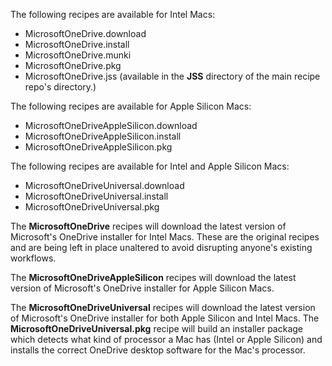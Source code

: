 The following recipes are available for Intel Macs:

* MicrosoftOneDrive.download
* MicrosoftOneDrive.install
* MicrosoftOneDrive.munki
* MicrosoftOneDrive.pkg
* MicrosoftOneDrive.jss (available in the **JSS** directory of the main recipe repo's directory.)

The following recipes are available for Apple Silicon Macs:

* MicrosoftOneDriveAppleSilicon.download
* MicrosoftOneDriveAppleSilicon.install
* MicrosoftOneDriveAppleSilicon.pkg

The following recipes are available for Intel and Apple Silicon Macs:

* MicrosoftOneDriveUniversal.download
* MicrosoftOneDriveUniversal.install
* MicrosoftOneDriveUniversal.pkg

The **MicrosoftOneDrive** recipes will download the latest version of Microsoft's OneDrive installer for Intel Macs. These are the original recipes and are being left in place unaltered to avoid disrupting anyone's existing workflows.

The **MicrosoftOneDriveAppleSilicon** recipes will download the latest version of Microsoft's OneDrive installer for Apple Silicon Macs.

The **MicrosoftOneDriveUniversal** recipes will download the latest version of Microsoft's OneDrive installer for both Apple Silicon and Intel Macs. The **MicrosoftOneDriveUniversal.pkg** recipe will build an installer package which detects what kind of processor a Mac has (Intel or Apple Silicon) and installs the correct OneDrive desktop software for the Mac's processor.